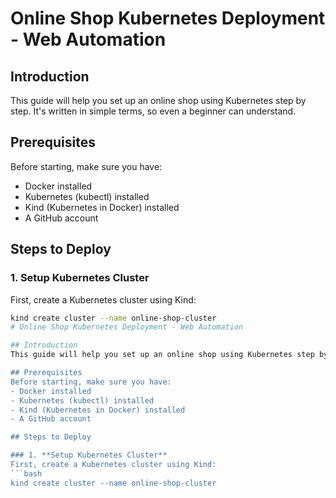 # Online Shop Kubernetes Deployment - Web Automation

## Introduction
This guide will help you set up an online shop using Kubernetes step by step. It's written in simple terms, so even a beginner can understand.

## Prerequisites
Before starting, make sure you have:
- Docker installed
- Kubernetes (kubectl) installed
- Kind (Kubernetes in Docker) installed
- A GitHub account

## Steps to Deploy

### 1. **Setup Kubernetes Cluster**
First, create a Kubernetes cluster using Kind:
```bash
kind create cluster --name online-shop-cluster
# Online Shop Kubernetes Deployment - Web Automation

## Introduction
This guide will help you set up an online shop using Kubernetes step by step. It's written in simple terms, so even a beginner can understand.

## Prerequisites
Before starting, make sure you have:
- Docker installed
- Kubernetes (kubectl) installed
- Kind (Kubernetes in Docker) installed
- A GitHub account

## Steps to Deploy

### 1. **Setup Kubernetes Cluster**
First, create a Kubernetes cluster using Kind:
```bash
kind create cluster --name online-shop-cluster

